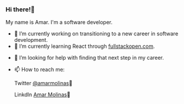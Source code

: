 ### Hi there!👋

<!--
**aemolinas/aemolinas** is a ✨ _special_ ✨ repository because its `README.md` (this file) appears on your GitHub profile.

Here are some ideas to get you started:-->

My name is Amar. I'm a software developer.
- 🔭 I’m currently working on transitioning to a new career in software development.
- 🌱 I’m currently learning React through [fullstackopen.com](https://fullstackopen.com).
<!-- - 👯 I’m looking to collaborate on ... -->
- 🤔 I’m looking for help with finding that next step in my career.
<!-- - 💬 Ask me about ... -->
- 📫 How to reach me:
        <p>Twitter <a href="https://twitter.com/amarmolinas">@amarmolinas</a>🐣</p>
        <p>LinkdIn <a href="https://www.linkedin.com/in/amar-molinas"> Amar Molinas</a>🔗</p>
<!-- - 😄 Pronouns: he/him/his-->
<!-- - ⚡ Fun fact: I love to dabble in studying languages, and have tried 
-->

